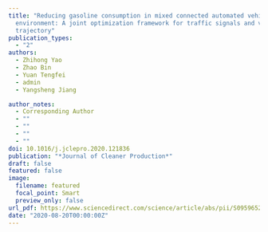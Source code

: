 ```yaml
---
title: "Reducing gasoline consumption in mixed connected automated vehicles
  environment: A joint optimization framework for traffic signals and vehicle
  trajectory"
publication_types:
  - "2"
authors:
  - Zhihong Yao
  - Zhao Bin
  - Yuan Tengfei
  - admin
  - Yangsheng Jiang

author_notes:
  - Corresponding Author
  - ""
  - ""
  - ""
  - ""
doi: 10.1016/j.jclepro.2020.121836
publication: "*Journal of Cleaner Production*"
draft: false
featured: false
image:
  filename: featured
  focal_point: Smart
  preview_only: false
url_pdf: https://www.sciencedirect.com/science/article/abs/pii/S0959652620318837
date: "2020-08-20T00:00:00Z"
---
```

